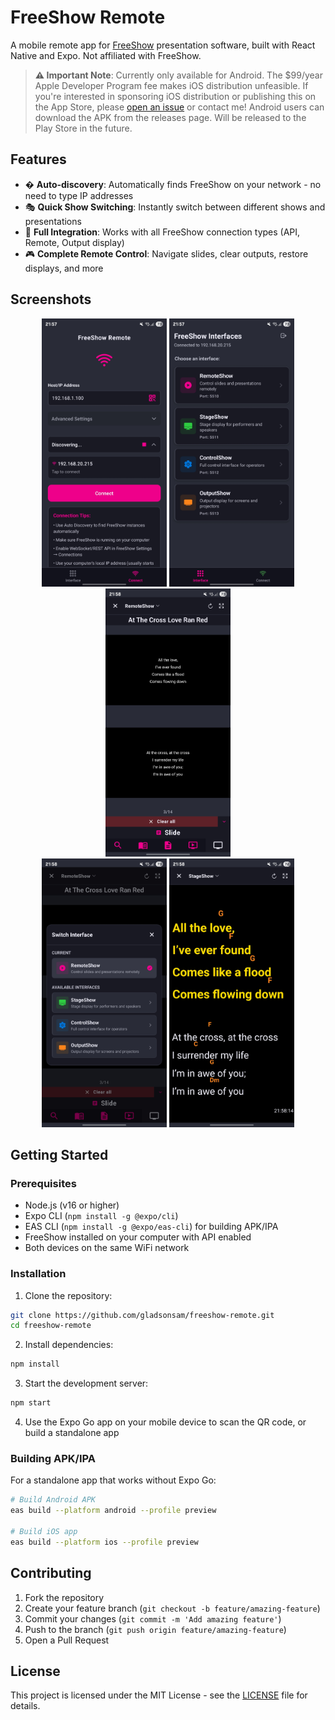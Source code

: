 # FreeShow Remote
A mobile remote app for [FreeShow](https://freeshow.app) presentation software, built with React Native and Expo. Not affiliated with FreeShow.

> **⚠️ Important Note**: Currently only available for Android. The $99/year Apple Developer Program fee makes iOS distribution unfeasible. If you're interested in sponsoring iOS distribution or publishing this on the App Store, please [open an issue](https://github.com/gladsonsam/freeshow-remote/issues) or contact me! Android users can download the APK from the releases page. Will be released to the Play Store in the future.

## Features

- � **Auto-discovery**: Automatically finds FreeShow on your network - no need to type IP addresses
- 🎭 **Quick Show Switching**: Instantly switch between different shows and presentations  
- 🔌 **Full Integration**: Works with all FreeShow connection types (API, Remote, Output display)
- 🎮 **Complete Remote Control**: Navigate slides, clear outputs, restore displays, and more

## Screenshots

<div align="center">
  <img src=".github/assets/connect-page.jpg" width="200" alt="Connection Page"/>
  <img src=".github/assets/main-page.jpg" width="200" alt="Main Remote Control"/>
  <img src=".github/assets/remoteshow.jpg" width="200" alt="Remote Show View"/>
</div>

<div align="center">

  <img src=".github/assets/quick-switch.jpg" width="200" alt="Quick Show Switching"/>
  <img src=".github/assets/stageshow.jpg" width="200" alt="Stage Show Display"/>
</div>

## Getting Started

### Prerequisites

- Node.js (v16 or higher)
- Expo CLI (`npm install -g @expo/cli`)
- EAS CLI (`npm install -g @expo/eas-cli`) for building APK/IPA
- FreeShow installed on your computer with API enabled
- Both devices on the same WiFi network

### Installation

1. Clone the repository:
```bash
git clone https://github.com/gladsonsam/freeshow-remote.git
cd freeshow-remote
```

2. Install dependencies:
```bash
npm install
```

3. Start the development server:
```bash
npm start
```

4. Use the Expo Go app on your mobile device to scan the QR code, or build a standalone app

### Building APK/IPA

For a standalone app that works without Expo Go:

```bash
# Build Android APK
eas build --platform android --profile preview

# Build iOS app
eas build --platform ios --profile preview
```


## Contributing

1. Fork the repository
2. Create your feature branch (`git checkout -b feature/amazing-feature`)
3. Commit your changes (`git commit -m 'Add amazing feature'`)
4. Push to the branch (`git push origin feature/amazing-feature`)
5. Open a Pull Request

## License

This project is licensed under the MIT License - see the [LICENSE](LICENSE) file for details.
